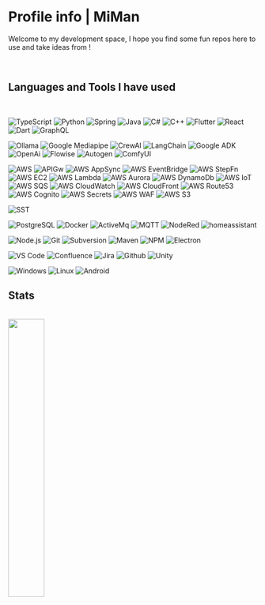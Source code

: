 # Profile info | MiMan

Welcome to my development space, I hope you find some fun repos here to use and take ideas from !

<br>

## Languages and Tools I have used

<br>

![TypeScript](https://img.shields.io/badge/Code-TypeScript-informational?style=flat&logo=typescript&logoColor=white&color=3776AB)
![Python](https://img.shields.io/badge/Code-Python-informational?style=flat&logo=python&logoColor=white&color=3776AB)
![Spring](https://img.shields.io/badge/Code-Spring-informational?style=flat&logo=spring&logoColor=white&color=3776AB)
![Java](https://img.shields.io/badge/Code-Java-informational?style=flat&logo=Java&logoColor=white&color=3776AB)
![C#](https://img.shields.io/badge/Code-C%23-informational?style=flat&logo=csharp&logoColor=white&color=3776AB)
![C++](https://img.shields.io/badge/Code-C%2B%2B-informational?style=flat&logo=c%2B%2B&logoColor=white&color=3776AB)
![Flutter](https://img.shields.io/badge/Code-Flutter-informational?style=flat&logo=Flutter&logoColor=white&color=3776AB)
![React](https://img.shields.io/badge/Code-React-informational?style=flat&logo=React&logoColor=white&color=3776AB)
![Dart](https://img.shields.io/badge/Code-Dart-informational?style=flat&logo=Dart&logoColor=white&color=3776AB)
![GraphQL](https://img.shields.io/badge/Code-GraphQL-informational?style=flat&logo=GraphQL&logoColor=white&color=3776AB)

![Ollama](https://img.shields.io/badge/AI-Ollama-informational?style=flat&logo=Ollama&logoColor=white&color=FF7900)
![Google Mediapipe](https://img.shields.io/badge/AI-Google_Mediapipe-informational?style=flat&logo=mediapipe&logoColor=white&color=FF7900)
![CrewAI](https://img.shields.io/badge/AI-CrewAI-informational?style=flat&logo=CrewAI&logoColor=white&color=FF7900)
![LangChain](https://img.shields.io/badge/AI-LangChain-informational?style=flat&logo=LangChain&logoColor=white&color=FF7900)
![Google ADK](https://img.shields.io/badge/AI-Google_ADK-informational?style=flat&logo=Google&logoColor=white&color=FF7900)
![OpenAi](https://img.shields.io/badge/AI-OpenAi-informational?style=flat&logo=OpenAi&logoColor=white&color=FF7900)
![Flowise](https://img.shields.io/badge/AI-Flowise-informational?style=flat&logo=Flowise&logoColor=white&color=FF7900)
![Autogen](https://img.shields.io/badge/AI-Autogen-informational?style=flat&logo=Autogen&logoColor=white&color=FF7900)
![ComfyUI](https://img.shields.io/badge/AI-ComfyUI-informational?style=flat&logo=ComfyUI&logoColor=white&color=FF7900)

![AWS](https://img.shields.io/badge/Cloud-AWS-informational?style=flat&logo=amazonaws&logoColor=white&color=FCC624)
![APIGw](https://img.shields.io/badge/Cloud-API_GW-informational?style=flat&logo=amazonaws&logoColor=white&color=FCC624)
![AWS AppSync](https://img.shields.io/badge/Cloud-AWS_AppSync-informational?style=flat&logo=amazonaws&logoColor=white&color=FCC624)
![AWS EventBridge](https://img.shields.io/badge/Cloud-AWS_EventBridge-informational?style=flat&logo=amazonaws&logoColor=white&color=FCC624)
![AWS StepFn](https://img.shields.io/badge/Cloud-AWS_StepFn-informational?style=flat&logo=amazonaws&logoColor=white&color=FCC624)
![AWS EC2](https://img.shields.io/badge/Cloud-AWS_EC2-informational?style=flat&logo=amazonaws&logoColor=white&color=FCC624)
![AWS Lambda](https://img.shields.io/badge/Cloud-AWS_Lambda-informational?style=flat&logo=amazonaws&logoColor=white&color=FCC624)
![AWS Aurora](https://img.shields.io/badge/Cloud-AWS_Aurora-informational?style=flat&logo=amazonaws&logoColor=white&color=FCC624)
![AWS DynamoDb](https://img.shields.io/badge/Cloud-AWS_DynamoDb-informational?style=flat&logo=amazonaws&logoColor=white&color=FCC624)
![AWS IoT](https://img.shields.io/badge/Cloud-AWS_IoT-informational?style=flat&logo=amazonaws&logoColor=white&color=FCC624)
![AWS SQS](https://img.shields.io/badge/Cloud-AWS_SQS-informational?style=flat&logo=amazonaws&logoColor=white&color=FCC624)
![AWS CloudWatch](https://img.shields.io/badge/Cloud-AWS_CloudWatch-informational?style=flat&logo=amazonaws&logoColor=white&color=FCC624)
![AWS CloudFront](https://img.shields.io/badge/Cloud-AWS_CloudFront-informational?style=flat&logo=amazonaws&logoColor=white&color=FCC624)
![AWS Route53](https://img.shields.io/badge/Cloud-AWS_Route53-informational?style=flat&logo=amazonaws&logoColor=white&color=FCC624)
![AWS Cognito](https://img.shields.io/badge/Cloud-AWS_Cognito-informational?style=flat&logo=amazonaws&logoColor=white&color=FCC624)
![AWS Secrets](https://img.shields.io/badge/Cloud-AWS_Secrets-informational?style=flat&logo=amazonaws&logoColor=white&color=FCC624)
![AWS WAF](https://img.shields.io/badge/Cloud-AWS_WAF-informational?style=flat&logo=amazonaws&logoColor=white&color=FCC624)
![AWS S3](https://img.shields.io/badge/Cloud-AWS_S3-informational?style=flat&logo=amazonaws&logoColor=white&color=FCC624)

![SST](https://img.shields.io/badge/Cloud-SST-informational?style=flat&logo=SST&logoColor=white&color=#E27152)

![PostgreSQL](https://img.shields.io/badge/Infra-PostgreSQL-informational?style=flat&logo=postgresql&logoColor=white&color=9179E4)
![Docker](https://img.shields.io/badge/Infra-Docker-informational?style=flat&logo=docker&logoColor=white&color=9179E4)
![ActiveMq](https://img.shields.io/badge/Infra-ActiveMq-informational?style=flat&logo=ActiveMq&logoColor=white&color=9179E4)
![MQTT](https://img.shields.io/badge/Infra-MQTT-informational?style=flat&logo=MQTT&logoColor=white&color=9179E4)
![NodeRed](https://img.shields.io/badge/Infra-NodeRed-informational?style=flat&logo=NodeRed&logoColor=white&color=9179E4)
![homeassistant](https://img.shields.io/badge/Infra-Home_Assistant-informational?style=flat&logo=homeassistant&logoColor=white&color=9179E4)

![Node.js](https://img.shields.io/badge/Framework-Node.js-informational?style=flat&logo=Node.js&logoColor=white&color=8BC0D0)
![Git](https://img.shields.io/badge/Framework-Git-informational?style=flat&logo=Git&logoColor=white&color=8BC0D0)
![Subversion](https://img.shields.io/badge/Framework-Subversion-informational?style=flat&logo=Subversion&logoColor=white&color=8BC0D0)
![Maven](https://img.shields.io/badge/Framework-Maven-informational?style=flat&logo=apachemaven&logoColor=white&color=8BC0D0)
![NPM](https://img.shields.io/badge/Framework-NPM-informational?style=flat&logo=NPM&logoColor=white&color=8BC0D0)
![Electron](https://img.shields.io/badge/Framework-Electron-informational?style=flat&logo=Electron&logoColor=white&color=8BC0D0)

![VS Code](https://img.shields.io/badge/Tool-VS%20Code-informational?style=flat&logo=vscode&logoColor=white&color=007ACC)
![Confluence](https://img.shields.io/badge/Tool-Confluence-informational?style=flat&logo=Confluence&logoColor=white&color=007ACC)
![Jira](https://img.shields.io/badge/Tool-Jira-informational?style=flat&logo=Jira&logoColor=white&color=007ACC)
![Github](https://img.shields.io/badge/Tool-Github-informational?style=flat&logo=Github&logoColor=white&color=007ACC)
![Unity](https://img.shields.io/badge/Tool-Unity-informational?style=flat&logo=Unity&logoColor=white&color=007ACC)

![Windows](https://img.shields.io/badge/OS-Windows-informational?style=flat&logo=Windows&logoColor=white&color=FCC624)
![Linux](https://img.shields.io/badge/OS-Linux-informational?style=flat&logo=linux&logoColor=white&color=FCC624)
![Android](https://img.shields.io/badge/OS-Android-informational?style=flat&logo=Android&logoColor=white&color=FCC624)

## Stats

<br>
<img style="width: 38%;" src="https://github-readme-stats.vercel.app/api/top-langs/?username=miman&layout=compact&theme=buefy&langs_count=10&custom_title=Languages%20across%20repos"/>
<!--
<img style="width: 60%;" src="https://github-readme-stats.vercel.app/api?username=miman&count_private=true&show_icons=true&theme=buefy"/>

<img style="width: 60%;" src="https://github-readme-stats.vercel.app/api/wakatime?username=miman&layout=compact&custom_title=Wakatime%20stats&langs_count=10"/>
**miman/miman** is a ✨ _special_ ✨ repository because its `README.md` (this file) appears on your GitHub profile.

icons: https://devicon.dev/

Here are some ideas to get you started:

-  🔭 I’m currently working on ...
-  🌱 I’m currently learning ...
-  👯 I’m looking to collaborate on ...
-  🤔 I’m looking for help with ...
-  💬 Ask me about ...
-  📫 How to reach me: ...
-  😄 Pronouns: ...
-  ⚡ Fun fact: ...
   -->
